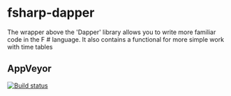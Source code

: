 # fsharp-dapper

The wrapper above the 'Dapper' library allows you to write more familiar code in the F # language. It also contains a functional for more simple work with time tables

## AppVeyor 
[![Build status](https://ci.appveyor.com/api/projects/status/lx1gduy9wkx5edwy?svg=true)](https://ci.appveyor.com/project/AlexTroshkin/fsharp-dapper)
